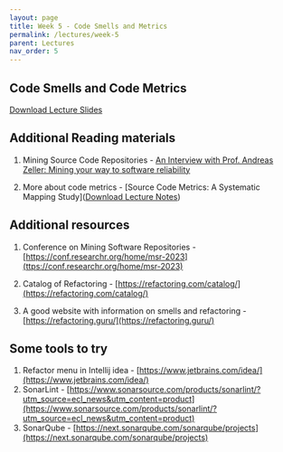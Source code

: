 ```yaml
---
layout: page
title: Week 5 - Code Smells and Metrics
permalink: /lectures/week-5
parent: Lectures
nav_order: 5
---
```


## Code Smells and Code Metrics

[Download Lecture Slides](https://karthikv1392.github.io/cs6401_se/slides/w5_L1_code_smells_code_metrics.pdf)

## Additional Reading materials

1. Mining Source Code Repositories - [An Interview with Prof. Andreas Zeller: Mining your way to software reliability](https://dl.acm.org/doi/10.1145/1880066.1883621)

2. More about code metrics - [Source Code Metrics: A Systematic Mapping Study]([Download Lecture Notes](ttps://karthikv1392.github.io/cs6401_se/resources/Lecture_notes_on_Modeling_dynamics_of_software_systems-v1.pdf))


## Additional resources

1. Conference on Mining Software Repositories - [https://conf.researchr.org/home/msr-2023](ttps://conf.researchr.org/home/msr-2023)

2. Catalog of Refactoring - [https://refactoring.com/catalog/](https://refactoring.com/catalog/)

3. A good website with information on smells and refactoring - [https://refactoring.guru/](https://refactoring.guru/)


## Some tools to try

1. Refactor menu in Intellij idea - [https://www.jetbrains.com/idea/](https://www.jetbrains.com/idea/)
2. SonarLint - [https://www.sonarsource.com/products/sonarlint/?utm_source=ecl_news&utm_content=product](https://www.sonarsource.com/products/sonarlint/?utm_source=ecl_news&utm_content=product)
3. SonarQube - [https://next.sonarqube.com/sonarqube/projects](https://next.sonarqube.com/sonarqube/projects)
